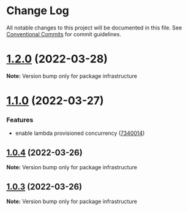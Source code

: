 # Change Log

All notable changes to this project will be documented in this file.
See [Conventional Commits](https://conventionalcommits.org) for commit guidelines.

# [1.2.0](https://github.com/davidNHK/sony-code-test/compare/v1.1.0...v1.2.0) (2022-03-28)

**Note:** Version bump only for package infrastructure





# [1.1.0](https://github.com/davidNHK/sony-code-test/compare/v1.0.4...v1.1.0) (2022-03-27)


### Features

* enable lambda provisioned concurrency ([7340014](https://github.com/davidNHK/sony-code-test/commit/73400149f3cc29080c79a970c34cc5e86855c770))





## [1.0.4](https://github.com/davidNHK/sony-code-test/compare/v1.0.2...v1.0.4) (2022-03-26)

**Note:** Version bump only for package infrastructure





## [1.0.3](https://github.com/davidNHK/sony-code-test/compare/v1.0.2...v1.0.3) (2022-03-26)

**Note:** Version bump only for package infrastructure
